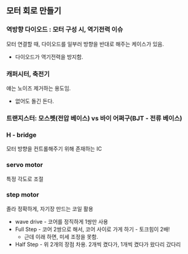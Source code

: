 ## 모터 회로 만들기

### 역방향 다이오드 : 모터 구성 시, 역기전력 이슈

모터 연결할 때, 다이오드를 일부러 방향을 반대로 해주는 케이스가 있음.

- 다이오드가 역기전력을 방지함.

### 캐퍼시터, 축전기

얘는 노이즈 제거하는 용도임.

- 없어도 돌긴 돈다.

### 트랜지스터: 모스펫(전압 베이스) vs 바이 어쩌구(BJT - 전류 베이스)

### H - bridge

모터 방향을 컨트롤해주기 위해 존재하는 IC

### servo motor

특정 각도로 조절

### step motor

졸라 정확하게, 자기장 만드는 코일 활용

- wave drive - 코어를 정직하게 1쌍만 사용
- Full Step - 코어 2쌍으로 해서, 코어 사이로 가게 하기 - 토크힘이 2배!
  - 근데 이래 하면, 미세 조정을 못함.
- Half Step - 위 2개의 장점 차용. 2개씩 켰다가, 1개씩 켰다가 왔다리 갔다리
